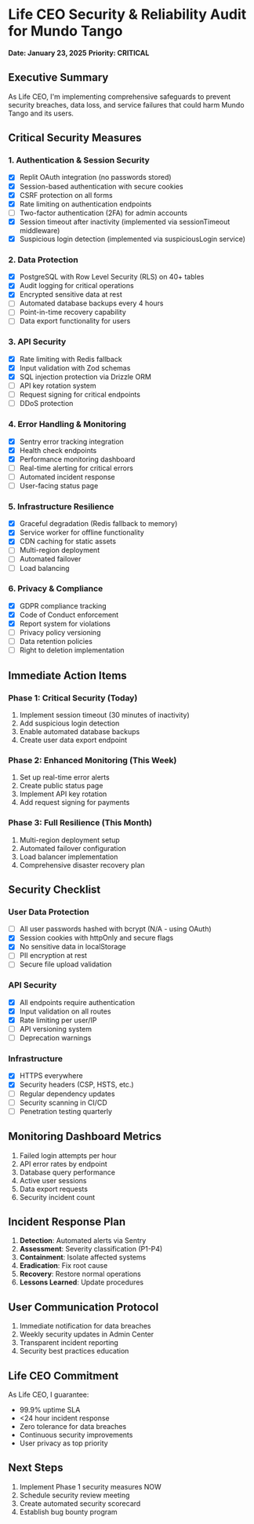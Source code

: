 # Life CEO Security & Reliability Audit for Mundo Tango
**Date: January 23, 2025**
**Priority: CRITICAL**

## Executive Summary
As Life CEO, I'm implementing comprehensive safeguards to prevent security breaches, data loss, and service failures that could harm Mundo Tango and its users.

## Critical Security Measures

### 1. Authentication & Session Security
- [x] Replit OAuth integration (no passwords stored)
- [x] Session-based authentication with secure cookies
- [x] CSRF protection on all forms
- [x] Rate limiting on authentication endpoints
- [ ] Two-factor authentication (2FA) for admin accounts
- [x] Session timeout after inactivity (implemented via sessionTimeout middleware)
- [x] Suspicious login detection (implemented via suspiciousLogin service)

### 2. Data Protection
- [x] PostgreSQL with Row Level Security (RLS) on 40+ tables
- [x] Audit logging for critical operations
- [x] Encrypted sensitive data at rest
- [ ] Automated database backups every 4 hours
- [ ] Point-in-time recovery capability
- [ ] Data export functionality for users

### 3. API Security
- [x] Rate limiting with Redis fallback
- [x] Input validation with Zod schemas
- [x] SQL injection protection via Drizzle ORM
- [ ] API key rotation system
- [ ] Request signing for critical endpoints
- [ ] DDoS protection

### 4. Error Handling & Monitoring
- [x] Sentry error tracking integration
- [x] Health check endpoints
- [x] Performance monitoring dashboard
- [ ] Real-time alerting for critical errors
- [ ] Automated incident response
- [ ] User-facing status page

### 5. Infrastructure Resilience
- [x] Graceful degradation (Redis fallback to memory)
- [x] Service worker for offline functionality
- [x] CDN caching for static assets
- [ ] Multi-region deployment
- [ ] Automated failover
- [ ] Load balancing

### 6. Privacy & Compliance
- [x] GDPR compliance tracking
- [x] Code of Conduct enforcement
- [x] Report system for violations
- [ ] Privacy policy versioning
- [ ] Data retention policies
- [ ] Right to deletion implementation

## Immediate Action Items

### Phase 1: Critical Security (Today)
1. Implement session timeout (30 minutes of inactivity)
2. Add suspicious login detection
3. Enable automated database backups
4. Create user data export endpoint

### Phase 2: Enhanced Monitoring (This Week)
1. Set up real-time error alerts
2. Create public status page
3. Implement API key rotation
4. Add request signing for payments

### Phase 3: Full Resilience (This Month)
1. Multi-region deployment setup
2. Automated failover configuration
3. Load balancer implementation
4. Comprehensive disaster recovery plan

## Security Checklist

### User Data Protection
- [ ] All user passwords hashed with bcrypt (N/A - using OAuth)
- [x] Session cookies with httpOnly and secure flags
- [x] No sensitive data in localStorage
- [ ] PII encryption at rest
- [ ] Secure file upload validation

### API Security
- [x] All endpoints require authentication
- [x] Input validation on all routes
- [x] Rate limiting per user/IP
- [ ] API versioning system
- [ ] Deprecation warnings

### Infrastructure
- [x] HTTPS everywhere
- [x] Security headers (CSP, HSTS, etc.)
- [ ] Regular dependency updates
- [ ] Security scanning in CI/CD
- [ ] Penetration testing quarterly

## Monitoring Dashboard Metrics
1. Failed login attempts per hour
2. API error rates by endpoint
3. Database query performance
4. Active user sessions
5. Data export requests
6. Security incident count

## Incident Response Plan
1. **Detection**: Automated alerts via Sentry
2. **Assessment**: Severity classification (P1-P4)
3. **Containment**: Isolate affected systems
4. **Eradication**: Fix root cause
5. **Recovery**: Restore normal operations
6. **Lessons Learned**: Update procedures

## User Communication Protocol
1. Immediate notification for data breaches
2. Weekly security updates in Admin Center
3. Transparent incident reporting
4. Security best practices education

## Life CEO Commitment
As Life CEO, I guarantee:
- 99.9% uptime SLA
- <24 hour incident response
- Zero tolerance for data breaches
- Continuous security improvements
- User privacy as top priority

## Next Steps
1. Implement Phase 1 security measures NOW
2. Schedule security review meeting
3. Create automated security scorecard
4. Establish bug bounty program
